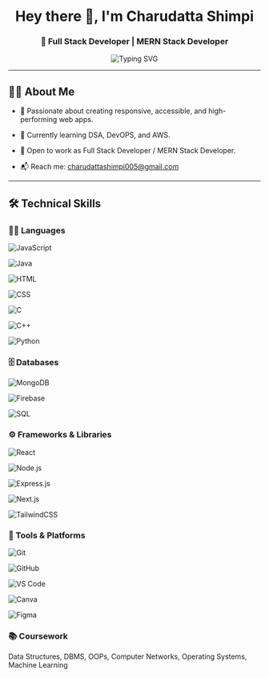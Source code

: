 <!-- Header -->

<h1 align="center">Hey there 👋, I'm Charudatta Shimpi</h1>

<h3 align="center">🚀 Full Stack Developer | MERN Stack Developer </h3>

<p align="center">

  <img src="https://readme-typing-svg.demolab.com?font=Fira+Code&duration=2500&pause=1000&center=true&vCenter=true&multiline=true&width=435&lines=Building+FULL+Apps+%F0%9F%9A%80;Learning+Cloud+and+DevOps+%E2%9A%99%EF%B8%8F;Frontend+Lover+%E2%9D%A4%EF%B8%8F;Always+Learning...+%F0%9F%93%9A" alt="Typing SVG" />



  

</p>

---

## 🧑‍💻 About Me

- 🎯 Passionate about creating responsive, accessible, and high-performing web apps.

- 🌱 Currently learning DSA, DevOPS, and AWS.

- 💼 Open to work as Full Stack Developer / MERN Stack Developer.

- 📬 Reach me: [charudattashimpi005@gmail.com](mailto:charudattashimpi005@gmail.com)

---

## 🛠 Technical Skills

### 🧑‍💻 Languages  

![JavaScript](https://img.shields.io/badge/-JavaScript-F7DF1E?style=flat&logo=javascript&logoColor=000)

![Java](https://img.shields.io/badge/-Java-007396?style=flat&logo=java&logoColor=white)

![HTML](https://img.shields.io/badge/-HTML5-E34F26?style=flat&logo=html5&logoColor=white)

![CSS](https://img.shields.io/badge/-CSS3-1572B6?style=flat&logo=css3&logoColor=white)

![C](https://img.shields.io/badge/-C-00599C?style=flat&logo=c&logoColor=white)

![C++](https://img.shields.io/badge/-C++-00599C?style=flat&logo=c%2B%2B&logoColor=white)

![Python](https://img.shields.io/badge/-Python-3776AB?style=flat&logo=python&logoColor=white)

### 🗄 Databases  

![MongoDB](https://img.shields.io/badge/-MongoDB-47A248?style=flat&logo=mongodb&logoColor=white)

![Firebase](https://img.shields.io/badge/-Firebase-FFCA28?style=flat&logo=firebase&logoColor=000)

![SQL](https://img.shields.io/badge/-SQL-4479A1?style=flat&logo=postgresql&logoColor=white)

### ⚙ Frameworks & Libraries  

![React](https://img.shields.io/badge/-React-61DAFB?style=flat&logo=react&logoColor=black)

![Node.js](https://img.shields.io/badge/-Node.js-339933?style=flat&logo=node.js&logoColor=white)

![Express.js](https://img.shields.io/badge/-Express.js-000000?style=flat&logo=express&logoColor=white)

![Next.js](https://img.shields.io/badge/-Next.js-000000?style=flat&logo=next.js&logoColor=white)

![TailwindCSS](https://img.shields.io/badge/-Tailwind%20CSS-38B2AC?style=flat&logo=tailwind-css&logoColor=white)

### 🧰 Tools & Platforms  

![Git](https://img.shields.io/badge/-Git-F05032?style=flat&logo=git&logoColor=white)

![GitHub](https://img.shields.io/badge/-GitHub-181717?style=flat&logo=github&logoColor=white)

![VS Code](https://img.shields.io/badge/-VS%20Code-007ACC?style=flat&logo=visual-studio-code&logoColor=white)

![Canva](https://img.shields.io/badge/-Canva-00C4CC?style=flat&logo=canva&logoColor=white)

![Figma](https://img.shields.io/badge/-Figma-F24E1E?style=flat&logo=figma&logoColor=white)

### 📚 Coursework  

Data Structures, DBMS, OOPs, Computer Networks, Operating Systems, Machine Learning<!-- Header -->
